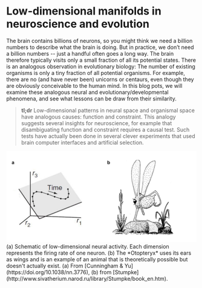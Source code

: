 
# Low-dimensional manifolds in neuroscience and evolution

The brain contains billions of neurons, so you might think we need a billion numbers to describe what the brain is doing. But in practice, we don’t need a billion numbers -- just a handful often goes a long way. The brain therefore
typically visits only a small fraction of all its potential states. There is an analogous observation in evolutionary biology: The number of existing organisms is only a tiny fraction of all potential organisms. For example, there are no (and have never been) unicorns or centaurs, even though they are obviously conceivable to the human mind. In this blog pots, we will examine these analogous neural and evolutionary/developmental phenomena, and see what lessons can be draw from their
similarity. 

> **tl;dr** Low-dimensional patterns in neural space and organismal space have analogous causes: function and constraint. This analogy suggests several insights for neuroscience, for example that disambiguating function and constraint requires a causal test. Such tests have actually been done in several clever experiments that used brain computer interfaces and artificial selection. 

<img src="/images/2022-01-28-manifolds/analogy.jpg" style="background:none; border:none; box-shadow:none;">
<span class="caption"> (a) Schematic of low-dimensional neural activity. Each dimension represents the firing rate of one neuron.
(b) The *Otopteryx* uses its ears as wings and is an example of an animal that is theoretically possible but doesn't actually exist.
  (a) From [Cunningham & Yu](https://doi.org/10.1038/nn.3776), (b) from [Stumpke](http://www.sivatherium.narod.ru/library/Stumpke/book_en.htm).</span>
